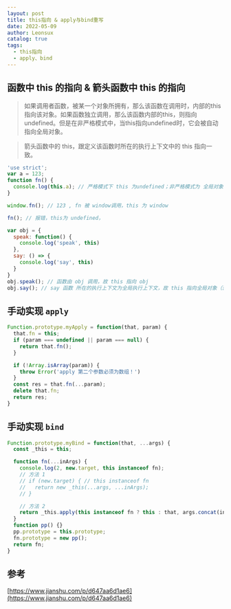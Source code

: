 ```yaml
---
layout: post
title: this指向 & apply与bind重写
date: 2022-05-09
author: Leonsux
catalog: true
tags: 
  - this指向
  - apply、bind
---
```


## 函数中 this 的指向 & 箭头函数中 this 的指向

> 如果调用者函数，被某一个对象所拥有，那么该函数在调用时，内部的this指向该对象。如果函数独立调用，那么该函数内部的this，则指向undefined。但是在非严格模式中，当this指向undefined时，它会被自动指向全局对象。

> 箭头函数中的 this，跟定义该函数时所在的执行上下文中的 this 指向一致。

```js
'use strict';
var a = 123;
function fn() {
  console.log(this.a); // 严格模式下 this 为undefined；非严格模式为 全局对象
}

window.fn(); // 123 , fn 被 window调用，this 为 window

fn(); // 报错，this为 undefined，

var obj = {
  speak: function() {
    console.log('speak', this)
  },
  say: () => {
    console.log('say', this)
  }
}
obj.speak(); // 函数由 obj 调用，故 this 指向 obj
obj.say(); // say 函数 所在的执行上下文为全局执行上下文，故 this 指向全局对象（浏览器中为 window ）
```

## 手动实现 `apply`

```js
Function.prototype.myApply = function(that, param) {
  that.fn = this;
  if (param === undefined || param === null) {
    return that.fn();
  }

  if (!Array.isArray(param)) {
    throw Error('apply 第二个参数必须为数组！')
  }
  const res = that.fn(...param);
  delete that.fn;
  return res;
}
```

## 手动实现 `bind`

```js
Function.prototype.myBind = function(that, ...args) {
  const _this = this;

  function fn(...inArgs) {
    console.log(2, new.target, this instanceof fn);
    // 方法 1
    // if (new.target) { // this instanceof fn
    //   return new _this(...args, ...inArgs);
    // }

    // 方法 2
    return _this.apply(this instanceof fn ? this : that, args.concat(inArgs));
  }
  function pp() {}
  pp.prototype = this.prototype;
  fn.prototype = new pp();
  return fn;
}
```

## 参考

[https://www.jianshu.com/p/d647aa6d1ae6](https://www.jianshu.com/p/d647aa6d1ae6)
